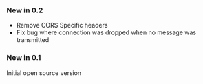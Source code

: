 ### New in 0.2

* Remove CORS Specific headers
* Fix bug where connection was dropped when no message was transmitted

### New in 0.1

Initial open source version